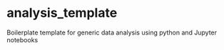 # analysis_template
Boilerplate template for generic data analysis using python and Jupyter notebooks
